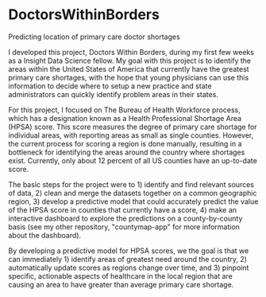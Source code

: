 # DoctorsWithinBorders
Predicting location of primary care doctor shortages

I developed this project, Doctors Within Borders, during my first few weeks as a Insight Data Science fellow. My goal with this project is to identify the areas within the United States of America that currently have the greatest primary care shortages, with the hope that young physicians can use this information to decide where to setup a new practice and state administrators can quickly identify problem areas in their states.

For this project, I focused on The Bureau of Health Workforce process, which has a designation known as a Health Professional Shortage Area (HPSA) score. This score measures the degree of primary care shortage for individual areas, with reporting areas as small as single counties. However, the current process for scoring a region is done manually, resulting in a bottleneck for identifying the areas around the country where shortages exist. Currently, only about 12 percent of all US counties have an up-to-date score.

The basic steps for the project were to 1) identify and find relevant sources of data, 2) clean and merge the datasets together on a common geographic region, 3) develop a predictive model that could accurately predict the value of the HPSA score in counties that currently have a score, 4) make an interactive dashboard to explore the predictions on a county-by-county basis (see my other repository, "countymap-app" for more information about the dashboard).

By developing a predictive model for HPSA scores, we the goal is that we can immediately 1) identify areas of greatest need around the country, 2) automatically update scores as regions change over time, and 3) pinpoint specific, actionable aspects of healthcare in the local region that are causing an area to have greater than average primary care shortage.

